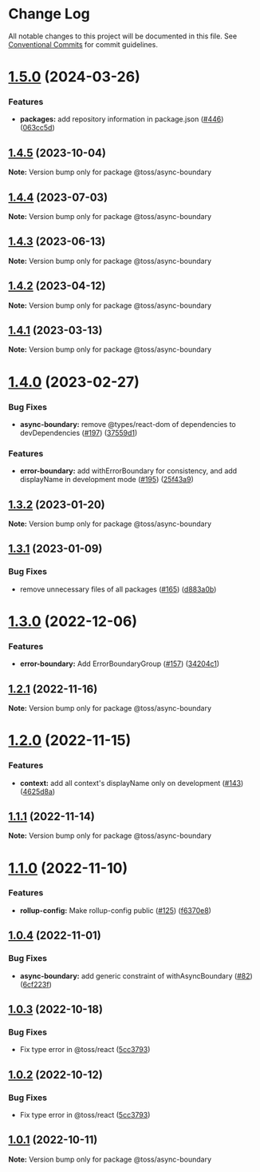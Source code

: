 # Change Log

All notable changes to this project will be documented in this file.
See [Conventional Commits](https://conventionalcommits.org) for commit guidelines.

# [1.5.0](https://github.com/toss/slash/compare/@toss/async-boundary@1.4.6...@toss/async-boundary@1.5.0) (2024-03-26)


### Features

* **packages:** add repository information in package.json ([#446](https://github.com/toss/slash/issues/446)) ([063cc5d](https://github.com/toss/slash/commit/063cc5d4699b1ba0dc20db3d2bb7dc673947500b))





## [1.4.5](https://github.com/toss/slash/compare/@toss/async-boundary@1.4.4...@toss/async-boundary@1.4.5) (2023-10-04)

**Note:** Version bump only for package @toss/async-boundary

## [1.4.4](https://github.com/toss/slash/compare/@toss/async-boundary@1.4.3...@toss/async-boundary@1.4.4) (2023-07-03)

**Note:** Version bump only for package @toss/async-boundary

## [1.4.3](https://github.com/toss/slash/compare/@toss/async-boundary@1.4.2...@toss/async-boundary@1.4.3) (2023-06-13)

**Note:** Version bump only for package @toss/async-boundary

## [1.4.2](https://github.com/toss/slash/compare/@toss/async-boundary@1.4.1...@toss/async-boundary@1.4.2) (2023-04-12)

**Note:** Version bump only for package @toss/async-boundary

## [1.4.1](https://github.com/toss/slash/compare/@toss/async-boundary@1.4.0...@toss/async-boundary@1.4.1) (2023-03-13)

**Note:** Version bump only for package @toss/async-boundary

# [1.4.0](https://github.com/toss/slash/compare/@toss/async-boundary@1.3.2...@toss/async-boundary@1.4.0) (2023-02-27)

### Bug Fixes

* **async-boundary:** remove @types/react-dom of dependencies to devDependencies ([#197](https://github.com/toss/slash/issues/197)) ([37559d1](https://github.com/toss/slash/commit/37559d144743b29cb4ea23f3d13dee169d3e303f))

### Features

* **error-boundary:** add withErrorBoundary for consistency, and add displayName in development mode ([#195](https://github.com/toss/slash/issues/195)) ([25f43a9](https://github.com/toss/slash/commit/25f43a9faa4e73e24cbd6aeb93fbc00744a5eaa4))

## [1.3.2](https://github.com/toss/slash/compare/@toss/async-boundary@1.3.1...@toss/async-boundary@1.3.2) (2023-01-20)

**Note:** Version bump only for package @toss/async-boundary

## [1.3.1](https://github.com/toss/slash/compare/@toss/async-boundary@1.3.0...@toss/async-boundary@1.3.1) (2023-01-09)

### Bug Fixes

* remove unnecessary files of all packages ([#165](https://github.com/toss/slash/issues/165)) ([d883a0b](https://github.com/toss/slash/commit/d883a0b2aebdbc2ca39c67902cec754c63921dfe))

# [1.3.0](https://github.com/toss/slash/compare/@toss/async-boundary@1.2.1...@toss/async-boundary@1.3.0) (2022-12-06)

### Features

* **error-boundary:** Add ErrorBoundaryGroup ([#157](https://github.com/toss/slash/issues/157)) ([34204c1](https://github.com/toss/slash/commit/34204c14b661daba89e469653a64171242d94684))

## [1.2.1](https://github.com/toss/slash/compare/@toss/async-boundary@1.2.0...@toss/async-boundary@1.2.1) (2022-11-16)

**Note:** Version bump only for package @toss/async-boundary

# [1.2.0](https://github.com/toss/slash/compare/@toss/async-boundary@1.1.1...@toss/async-boundary@1.2.0) (2022-11-15)

### Features

* **context:** add all context's displayName only on development ([#143](https://github.com/toss/slash/issues/143)) ([4625d8a](https://github.com/toss/slash/commit/4625d8a5b0fc70a9e77a0a14e16f9d2a53a644ea))

## [1.1.1](https://github.com/toss/slash/compare/@toss/async-boundary@1.1.0...@toss/async-boundary@1.1.1) (2022-11-14)

**Note:** Version bump only for package @toss/async-boundary

# [1.1.0](https://github.com/toss/slash/compare/@toss/async-boundary@1.0.4...@toss/async-boundary@1.1.0) (2022-11-10)

### Features

* **rollup-config:** Make rollup-config public ([#125](https://github.com/toss/slash/issues/125)) ([f6370e8](https://github.com/toss/slash/commit/f6370e8c4b0fa926e923b518c26b7071ee0e53da))

## [1.0.4](https://github.com/toss/slash/compare/@toss/async-boundary@1.0.3...@toss/async-boundary@1.0.4) (2022-11-01)

### Bug Fixes

* **async-boundary:** add generic constraint of withAsyncBoundary ([#82](https://github.com/toss/slash/issues/82)) ([6cf223f](https://github.com/toss/slash/commit/6cf223fbc3001123347de03992c7fc569efe787a))

## [1.0.3](https://github.com/toss/slash/compare/@toss/async-boundary@1.0.1...@toss/async-boundary@1.0.3) (2022-10-18)

### Bug Fixes

* Fix type error in @toss/react ([5cc3793](https://github.com/toss/slash/commit/5cc37936e8739204f32f9f50ee61570b758343f8))

## [1.0.2](https://github.com/toss/slash/compare/@toss/async-boundary@1.0.1...@toss/async-boundary@1.0.2) (2022-10-12)

### Bug Fixes

* Fix type error in @toss/react ([5cc3793](https://github.com/toss/slash/commit/5cc37936e8739204f32f9f50ee61570b758343f8))

## [1.0.1](https://github.com/toss/slash/compare/@toss/async-boundary@1.0.0...@toss/async-boundary@1.0.1) (2022-10-11)

**Note:** Version bump only for package @toss/async-boundary
